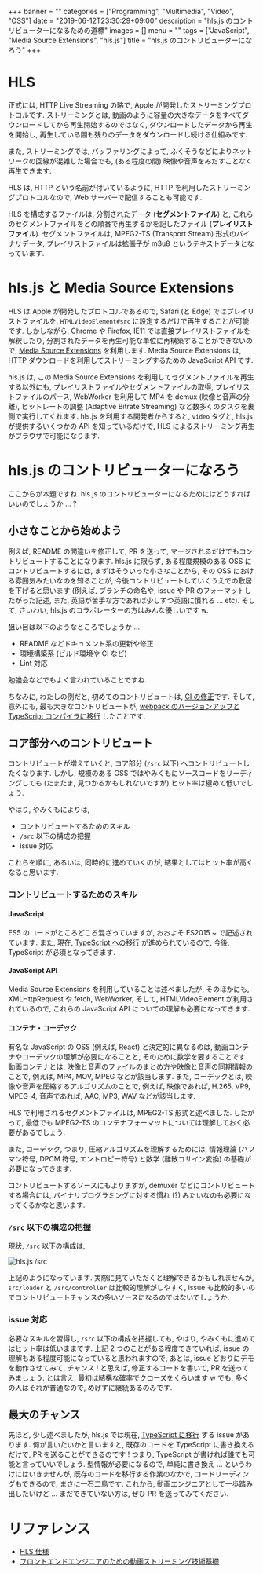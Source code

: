 +++
banner = ""
categories = ["Programming", "Multimedia", "Video", "OSS"]
date = "2019-06-12T23:30:29+09:00"
description = "hls.js のコントリビューターになるための道標"
images = []
menu = ""
tags = ["JavaScript", "Media Source Extensions", "hls.js"]
title = "hls.js のコントリビューターになろう"
+++

# HLS

正式には, HTTP Live Streaming の略で, Apple が開発したストリーミングプロトコルです.
ストリーミングとは, 動画のように容量の大きなデータをすべてダウンロードしてから再生開始するのではなく, ダウンロードしたデータから再生を開始し, 再生している間も残りのデータをダウンロードし続ける仕組みです.

また, ストリーミングでは, バッファリングによって, ふくそうなどによりネットワークの回線が混雑した場合でも, (ある程度の間) 映像や音声をみだすことなく再生できます<!-- (TCP による, ふくそう制御と再送制御を活用することができます)-->.

HLS は, HTTP という名前が付いているように, HTTP を利用したストリーミングプロトコルなので, Web サーバーで配信することも可能です.

HLS を構成するファイルは, 分割されたデータ (<b>セグメントファイル</b>) と, これらのセグメントファイルをどの順番で再生するかを記したファイル (<b>プレイリストファイル</b>). セグメントファイルは, MPEG2-TS (Transport Stream) 形式のバイナリデータ, プレイリストファイルは拡張子が m3u8 というテキストデータとなっています.

# hls.js と Media Source Extensions

HLS は Apple が開発したプロトコルであるので, Safari (と Edge) ではプレイリストファイルを, `HTMLVideoElement#src` に設定するだけで再生することが可能です. しかしながら, Chrome や Firefox, IE11 では直接プレイリストファイルを解釈したり, 分割されたデータを再生可能な単位に再構築することができないので, [Media Source Extensions](https://www.w3.org/TR/media-source/) を利用します. Media Source Extensions は, HTTP ダウンロードを利用してストリーミングするための JavaScript API です.

hls.js は, この Media Source Extensions を利用してセグメントファイルを再生する以外にも, プレイリストファイルやセグメントファイルの取得, プレイリストファイルのパース, WebWorker を利用して MP4 を demux (映像と音声の分離), ビットレートの調整 (Adaptive Bitrate Streaming) など数多くのタスクを裏側で実行してくれます. hls.js を利用する開発者からすると, `video` タグと, hls.js が提供するいくつかの API を知っているだけで, HLS によるストリーミング再生がブラウザで可能になります.

# hls.js のコントリビューターになろう

ここからが本題ですね. hls.js のコントリビューターになるためにはどうすればいいのでしょうか ... ?

## 小さなことから始めよう

例えば, README の間違いを修正して, PR を送って, マージされるだけでもコントリビュートすることになります.
hls.js に限らず, ある程度規模のある OSS にコントリビュートするには, まずはそういった小さなことから, その OSS における雰囲気みたいなのを知ることが, 今後コントリビュートしていくうえでの敷居を下げると思います (例えば, ブランチの命名や, issue や PR のフォーマットしたがった記述, また, 英語が苦手な方であれば少しずつ英語に慣れる ... etc). そして, さいわい, hls.js のコラボレーターの方はみんな優しいです w.

狙い目は以下のようなところでしょうか ...

- README などドキュメント系の更新や修正
- 環境構築系 (ビルド環境や CI など)
- Lint 対応

勉強会などでもよく言われていることですね.

ちなみに, わたしの例だと, 初めてのコントリビュートは, [CI の修正](https://github.com/video-dev/hls.js/pull/1693)です.
そして, 意外にも, 最も大きなコントリビュートが, [webpack のバージョンアップと TypeScript コンパイラに移行](https://github.com/video-dev/hls.js/pull/1762) したことです.

## コア部分へのコントリビュート

コントリビュートが増えていくと, コア部分 (`/src` 以下) へコントリビュートしたくなります. しかし, 規模のある OSS ではやみくもにソースコードをリーディングしても (たまたま, 見つかるかもしれないですが) ヒット率は極めて低いでしょう.

やはり, やみくもによりは,

- コントリビュートするためのスキル
- `/src` 以下の構成の把握
- issue 対応

これらを順に, あるいは, 同時的に進めていくのが, 結果としてはヒット率が高くなると思います.

### コントリビュートするためのスキル

#### JavaScript

ES5 のコードがところどころ混ざっていますが, おおよそ ES2015 ~ で記述されています. また, 現在, [TypeScript への移行](https://github.com/video-dev/hls.js/issues/2070) が進められているので, 今後, TypeScript が必須となってきます.

#### JavaScript API

Media Source Extensions を利用していることは述べましたが, そのほかにも, XMLHttpRequest や fetch, WebWorker, そして, HTMLVideoElement が利用されているので, これらの JavaScript API についての理解も必要になってきます.

#### コンテナ・コーデック

有名な JavaScript の OSS (例えば, React) と決定的に異なるのは, 動画コンテナやコーデックの理解が必要になることと, そのために数学を要することです. 動画コンテナとは, 映像と音声のファイルのまとめ方や映像と音声の同期情報のことで, 例えば, MP4, MOV, MPEG などが該当します. また, コーデックとは, 映像や音声を圧縮するアルゴリズムのことで, 例えば, 映像であれば, H.265, VP9, MPEG-4, 音声であれば, AAC, MP3, WAV などが該当します.

HLS で利用されるセグメントファイルは, MPEG2-TS 形式と述べました. したがって, 最低でも MPEG2-TS のコンテナフォーマットについては理解しておく必要があるでしょう.

また, コーデック, つまり, 圧縮アルゴリズムを理解するためには, 情報理論 (ハフマン符号, DPCM 符号, エントロピー符号) と数学 (離散コサイン変換) の基礎が必要になってきます.

コントリビュートするソースにもよりますが, demuxer などにコントリビュートする場合には, バイナリプログラミングに対する慣れ (?) みたいなのも必要になってくるかなと思います.

### `/src` 以下の構成の把握

現状, `/src` 以下の構成は,

![hls.js /src](https://user-images.githubusercontent.com/4006693/59401049-6646a600-8dd4-11e9-8e63-336af5873e27.png)

上記のようになっています. 実際に見ていただくと理解できるかもしれませんが, `src/loader` と `/src/controller` は比較的理解がしやすく, issue も比較的多いのでコントリビュートチャンスの多いソースになるのではないでしょうか.

### issue 対応

必要なスキルを習得し, `/src` 以下の構成を把握しても, やはり, やみくもに進めてはヒット率は低いままです. 上記 2 つのことがある程度できていれば, issue の理解もある程度可能になっていると思われますので, あとは, issue どおりにデモを動作させてみて, チャンス ! と思えば, 修正するコードを書いて, PR を送ってみましょう. とは言え, 最初は結構な確率でクローズをくらいます w でも, 多くの人はそれが普通なので, めげずに継続あるのみです.

## 最大のチャンス

先ほど, 少し述べましたが, hls.js では現在, [TypeScript に移行](https://github.com/video-dev/hls.js/issues/2070) する issue があります. 何が言いたいかと言いますと, 既存のコードを TypeScript に書き換えるだけで, PR を送ることができるのです ! つまり, TypeScript が書ければ誰でも可能と言っていいでしょう. 型情報が必要になるので, 単純に書き換え ... というわけにはいきませんが, 既存のコードを移行する作業のなかで, コードリーディングもできるので, まさに一石二鳥です. これから, 動画エンジニアとして一歩踏み出したいけど ... まだできていない方は, ぜひ PR を送ってみてください.

# リファレンス

- [HLS 仕様](https://developer.apple.com/streaming/)
- [フロントエンドエンジニアのための動画ストリーミング技術基礎](https://ygoto3.com/posts/streaming-technology-basics-for-frontend-engineers/)
